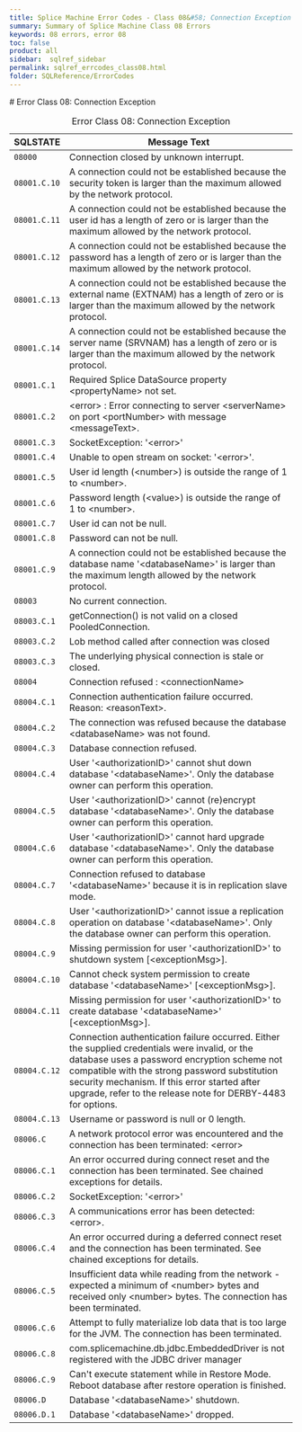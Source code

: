 ```yaml
---
title: Splice Machine Error Codes - Class 08&#58; Connection Exception
summary: Summary of Splice Machine Class 08 Errors
keywords: 08 errors, error 08
toc: false
product: all
sidebar:  sqlref_sidebar
permalink: sqlref_errcodes_class08.html
folder: SQLReference/ErrorCodes
---
```

<section>
<div class="TopicContent" data-swiftype-index="true" markdown="1">
# Error Class 08: Connection Exception

<table>
                <caption>Error Class 08: Connection Exception</caption>
                <thead>
                    <tr>
                        <th>SQLSTATE</th>
                        <th>Message Text</th>
                    </tr>
                </thead>
                <tbody>
                    <tr>
                        <td><code>08000</code></td>
                        <td>Connection closed by unknown interrupt.</td>
                    </tr>
                    <tr>
                        <td><code>08001.C.10</code></td>
                        <td>A connection could not be established because the security token is larger than the maximum allowed by the network protocol.</td>
                    </tr>
                    <tr>
                        <td><code>08001.C.11</code></td>
                        <td>A connection could not be established because the user id has a length of zero or is larger than the maximum allowed by the network protocol.</td>
                    </tr>
                    <tr>
                        <td><code>08001.C.12</code></td>
                        <td>A connection could not be established because the password has a length of zero or is larger than the maximum allowed by the network protocol.</td>
                    </tr>
                    <tr>
                        <td><code>08001.C.13</code></td>
                        <td>A connection could not be established because the external name (EXTNAM) has a length of zero or is larger than the maximum allowed by the network protocol.</td>
                    </tr>
                    <tr>
                        <td><code>08001.C.14</code></td>
                        <td>A connection could not be established because the server name (SRVNAM) has a length of zero or is larger than the maximum allowed by the network protocol.</td>
                    </tr>
                    <tr>
                        <td><code>08001.C.1</code></td>
                        <td>Required Splice DataSource property <span class="VarName">&lt;propertyName&gt;</span> not set.</td>
                    </tr>
                    <tr>
                        <td><code>08001.C.2</code></td>
                        <td><span class="VarName">&lt;error&gt;</span> : Error connecting to server <span class="VarName">&lt;serverName&gt;</span> on port <span class="VarName">&lt;portNumber&gt;</span> with message <span class="VarName">&lt;messageText&gt;</span>.</td>
                    </tr>
                    <tr>
                        <td><code>08001.C.3</code></td>
                        <td>SocketException: '<span class="VarName">&lt;error&gt;</span>'</td>
                    </tr>
                    <tr>
                        <td><code>08001.C.4</code></td>
                        <td>Unable to open stream on socket: '<span class="VarName">&lt;error&gt;</span>'.</td>
                    </tr>
                    <tr>
                        <td><code>08001.C.5</code></td>
                        <td>User id length (<span class="VarName">&lt;number&gt;</span>) is outside the range of 1 to <span class="VarName">&lt;number&gt;</span>.</td>
                    </tr>
                    <tr>
                        <td><code>08001.C.6</code></td>
                        <td>Password length (<span class="VarName">&lt;value&gt;</span>) is outside the range of 1 to <span class="VarName">&lt;number&gt;</span>.</td>
                    </tr>
                    <tr>
                        <td><code>08001.C.7</code></td>
                        <td>User id can not be null.</td>
                    </tr>
                    <tr>
                        <td><code>08001.C.8</code></td>
                        <td>Password can not be null.</td>
                    </tr>
                    <tr>
                        <td><code>08001.C.9</code></td>
                        <td>A connection could not be established because the database name '<span class="VarName">&lt;databaseName&gt;</span>' is larger than the maximum length allowed by the network protocol.</td>
                    </tr>
                    <tr>
                        <td><code>08003</code></td>
                        <td>No current connection.</td>
                    </tr>
                    <tr>
                        <td><code>08003.C.1</code></td>
                        <td>getConnection() is not valid on a closed PooledConnection.</td>
                    </tr>
                    <tr>
                        <td><code>08003.C.2</code></td>
                        <td>Lob method called after connection was closed</td>
                    </tr>
                    <tr>
                        <td><code>08003.C.3</code></td>
                        <td>The underlying physical connection is stale or closed.</td>
                    </tr>
                    <tr>
                        <td><code>08004</code></td>
                        <td>Connection refused : <span class="VarName">&lt;connectionName&gt;</span></td>
                    </tr>
                    <tr>
                        <td><code>08004.C.1</code></td>
                        <td>Connection authentication failure occurred.  Reason: <span class="VarName">&lt;reasonText&gt;</span>.</td>
                    </tr>
                    <tr>
                        <td><code>08004.C.2</code></td>
                        <td>The connection was refused because the database <span class="VarName">&lt;databaseName&gt;</span> was not found.</td>
                    </tr>
                    <tr>
                        <td><code>08004.C.3</code></td>
                        <td>Database connection refused.</td>
                    </tr>
                    <tr>
                        <td><code>08004.C.4</code></td>
                        <td>User '<span class="VarName">&lt;authorizationID&gt;</span>' cannot shut down database '<span class="VarName">&lt;databaseName&gt;</span>'. Only the database owner can perform this operation.</td>
                    </tr>
                    <tr>
                        <td><code>08004.C.5</code></td>
                        <td>User '<span class="VarName">&lt;authorizationID&gt;</span>' cannot (re)encrypt database '<span class="VarName">&lt;databaseName&gt;</span>'. Only the database owner can perform this operation.</td>
                    </tr>
                    <tr>
                        <td><code>08004.C.6</code></td>
                        <td>User '<span class="VarName">&lt;authorizationID&gt;</span>' cannot hard upgrade database '<span class="VarName">&lt;databaseName&gt;</span>'. Only the database owner can perform this operation.</td>
                    </tr>
                    <tr>
                        <td><code>08004.C.7</code></td>
                        <td>Connection refused to database '<span class="VarName">&lt;databaseName&gt;</span>' because it is in replication slave mode.</td>
                    </tr>
                    <tr>
                        <td><code>08004.C.8</code></td>
                        <td>User '<span class="VarName">&lt;authorizationID&gt;</span>' cannot issue a replication operation on database '<span class="VarName">&lt;databaseName&gt;</span>'. Only the database owner can perform this operation.</td>
                    </tr>
                    <tr>
                        <td><code>08004.C.9</code></td>
                        <td>Missing permission for user '<span class="VarName">&lt;authorizationID&gt;</span>' to shutdown system [<span class="VarName">&lt;exceptionMsg&gt;</span>].</td>
                    </tr>
                    <tr>
                        <td><code>08004.C.10</code></td>
                        <td>Cannot check system permission to create database '<span class="VarName">&lt;databaseName&gt;</span>' [<span class="VarName">&lt;exceptionMsg&gt;</span>].</td>
                    </tr>
                    <tr>
                        <td><code>08004.C.11</code></td>
                        <td>Missing permission for user '<span class="VarName">&lt;authorizationID&gt;</span>' to create database '<span class="VarName">&lt;databaseName&gt;</span>' [<span class="VarName">&lt;exceptionMsg&gt;</span>].</td>
                    </tr>
                    <tr>
                        <td><code>08004.C.12</code></td>
                        <td>Connection authentication failure occurred. Either the supplied credentials were invalid, or the database uses a password encryption scheme not compatible with the strong password substitution security mechanism. If this error started after upgrade, refer to the release note for DERBY-4483 for options.</td>
                    </tr>
                    <tr>
                        <td><code>08004.C.13</code></td>
                        <td>Username or password is null or 0 length.</td>
                    </tr>
                    <tr>
                        <td><code>08006.C</code></td>
                        <td>A network protocol error was encountered and the connection has been terminated: <span class="VarName">&lt;error&gt;</span></td>
                    </tr>
                    <tr>
                        <td><code>08006.C.1</code></td>
                        <td>An error occurred during connect reset and the connection has been terminated.  See chained exceptions for details.</td>
                    </tr>
                    <tr>
                        <td><code>08006.C.2</code></td>
                        <td> SocketException: '<span class="VarName">&lt;error&gt;</span>'</td>
                    </tr>
                    <tr>
                        <td><code>08006.C.3</code></td>
                        <td>A communications error has been detected: <span class="VarName">&lt;error&gt;</span>.</td>
                    </tr>
                    <tr>
                        <td><code>08006.C.4</code></td>
                        <td>An error occurred during a deferred connect reset and the connection has been terminated.  See chained exceptions for details.</td>
                    </tr>
                    <tr>
                        <td><code>08006.C.5</code></td>
                        <td>Insufficient data while reading from the network - expected a minimum of <span class="VarName">&lt;number&gt;</span> bytes and received only <span class="VarName">&lt;number&gt;</span> bytes.  The connection has been terminated.</td>
                    </tr>
                    <tr>
                        <td><code>08006.C.6</code></td>
                        <td>Attempt to fully materialize lob data that is too large for the JVM.  The connection has been terminated.</td>
                    </tr>
                    <tr>
                        <td><code>08006.C.8</code></td>
                        <td>com.splicemachine.db.jdbc.EmbeddedDriver is not registered with the JDBC driver manager</td>
                    </tr>
                    <tr>
                        <td><code>08006.C.9</code></td>
                        <td>Can't execute statement while in Restore Mode. Reboot database after restore operation is finished.</td>
                    </tr>
                    <tr>
                        <td><code>08006.D</code></td>
                        <td>Database '<span class="VarName">&lt;databaseName&gt;</span>' shutdown.</td>
                    </tr>
                    <tr>
                        <td><code>08006.D.1</code></td>
                        <td>Database '<span class="VarName">&lt;databaseName&gt;</span>' dropped.</td>
                    </tr>
                </tbody>
            </table>
</div>
</section>

